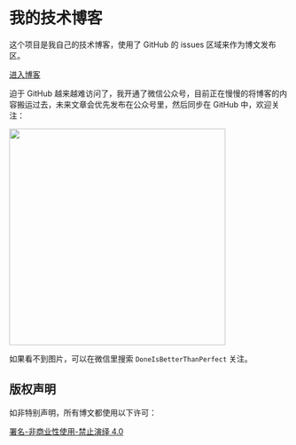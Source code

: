 # 我的技术博客

这个项目是我自己的技术博客，使用了 GitHub 的 issues 区域来作为博文发布区。

[进入博客](https://github.com/lmk123/blog/issues)

迫于 GitHub 越来越难访问了，我开通了微信公众号，目前正在慢慢的将博客的内容搬运过去，未来文章会优先发布在公众号里，然后同步在 GitHub 中，欢迎关注：

<img width="390" src="https://user-images.githubusercontent.com/5035625/78118873-2ec7e980-743a-11ea-8803-a9a4265f321a.jpg">

如果看不到图片，可以在微信里搜索 `DoneIsBetterThanPerfect` 关注。

## 版权声明

如非特别声明，所有博文都使用以下许可：

[署名-非商业性使用-禁止演绎 4.0](http://creativecommons.org/licenses/by-nc-nd/4.0/deed.zh)

